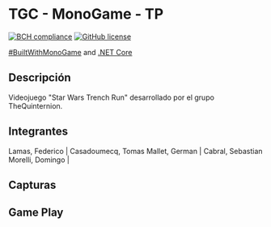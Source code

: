 # TGC - MonoGame - TP
[![BCH compliance](https://bettercodehub.com/edge/badge/tgc-utn/tgc-monogame-tp?branch=master)](https://bettercodehub.com/)
[![GitHub license](https://img.shields.io/github/license/tgc-utn/tgc-monogame-tp.svg)](https://github.com/tgc-utn/tgc-monogame-tp/blob/master/LICENSE)

[#BuiltWithMonoGame](http://www.monogame.net) and [.NET Core](https://dotnet.microsoft.com)

## Descripción
Videojuego "Star Wars Trench Run" desarrollado por el grupo TheQuinternion.

## Integrantes
Lamas, Federico  |  Casadoumecq, Tomas
Mallet, German | Cabral, Sebastian
Morelli, Domingo |

## Capturas


## Game Play

